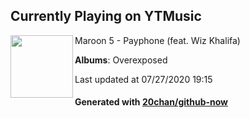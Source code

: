 ## Currently Playing on YTMusic

[<img align="left" width="100" src="https://lh3.googleusercontent.com/aqUChJrezGmTQ2x4_-Xj28XFlUVDIqEC2f_lEugI5EYRInPjlDyzBK1G5zwdlIEuBm3wDlJEu2O7F90Z">](https://music.youtube.com/channel/UCdFe4KkWwZ_twpo-UECR-Nw)

Maroon 5 - Payphone (feat. Wiz Khalifa)

**Albums**: Overexposed

Last updated at 07/27/2020 19:15

#### Generated with [20chan/github-now](https://github.com/20chan/github-now)


<!--
**20chan/20chan** is a ✨ _special_ ✨ repository because its `README.md` (this file) appears on your GitHub profile.

Here are some ideas to get you started:

- 🔭 I’m currently working on ...
- 🌱 I’m currently learning ...
- 👯 I’m looking to collaborate on ...
- 🤔 I’m looking for help with ...
- 💬 Ask me about ...
- 📫 How to reach me: ...
- 😄 Pronouns: ...
- ⚡ Fun fact: ...
-->
